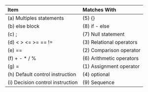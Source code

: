 | Item       | Matches With      |
|:---------------------|:------------------------------|
| (a) Multiples statements    | (5) {}           |
| (b) else block     | (8) if - else            |
| (c) ;    | (7) Null statement      |
| (d) < > <= >= == !=          | (3) Relational operators        |
| (e) ==    | (2) Comparison operator        |
| (f) + - * / %     | (6) Arithmetic operators                  |
| (g) =    | (1) Assignment operator       |
| (h) Default control instruction            | (4) optional     |
| (i) Decision control instruction        | (9) Sequence    |

